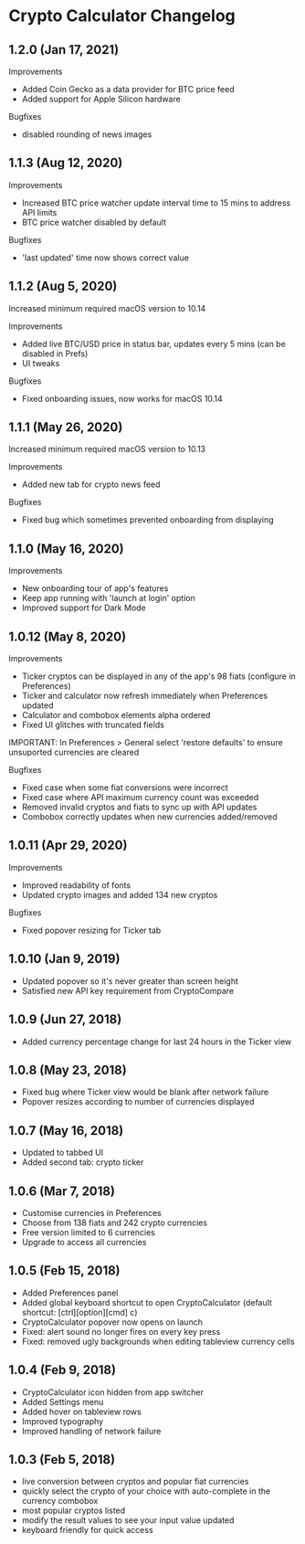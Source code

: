 # Crypto Calculator Changelog

## 1.2.0 (Jan 17, 2021)

Improvements
- Added Coin Gecko as a data provider for BTC price feed
- Added support for Apple Silicon hardware

Bugfixes 
- disabled rounding of news images

## 1.1.3 (Aug 12, 2020)

Improvements
- Increased BTC price watcher update interval time to 15 mins to address API limits
- BTC price watcher disabled by default

Bugfixes 
- 'last updated' time now shows correct value
  

## 1.1.2 (Aug 5, 2020)
Increased minimum required macOS version to 10.14

Improvements
- Added live BTC/USD price in status bar, updates every 5 mins (can be disabled in Prefs)
- UI tweaks

Bugfixes 
- Fixed onboarding issues, now works for macOS 10.14  

## 1.1.1 (May 26, 2020)
Increased minimum required macOS version to 10.13

Improvements
- Added new tab for crypto news feed

Bugfixes 
- Fixed bug which sometimes prevented onboarding from displaying


## 1.1.0 (May 16, 2020)
 Improvements
- New onboarding tour of app's features
- Keep app running with 'launch at login' option
- Improved support for Dark Mode

## 1.0.12 (May 8, 2020)
 Improvements
- Ticker cryptos can be displayed in any of the app's 98 fiats (configure in Preferences)
- Ticker and calculator now refresh immediately when Preferences updated
- Calculator and combobox elements alpha ordered
- Fixed UI glitches with truncated fields

IMPORTANT: In Preferences > General select 'restore defaults' to ensure unsuported currencies are cleared

Bugfixes 
- Fixed case when some fiat conversions were incorrect 
- Fixed case where API maximum currency count was exceeded
- Removed invalid cryptos and fiats to sync up with API updates
- Combobox correctly updates when new currencies added/removed

## 1.0.11 (Apr 29, 2020)
 Improvements
- Improved readability of fonts
- Updated crypto images and added 134 new cryptos

Bugfixes
- Fixed popover resizing for Ticker tab

## 1.0.10 (Jan 9, 2019)
- Updated popover so it's never greater than screen height
- Satisfied new API key requirement from CryptoCompare

## 1.0.9 (Jun 27, 2018)
- Added currency percentage change for last 24 hours in the Ticker view

## 1.0.8 (May 23, 2018)
- Fixed bug where Ticker view would be blank after network failure
- Popover resizes according to number of currencies displayed

## 1.0.7 (May 16, 2018)
- Updated to tabbed UI
- Added second tab: crypto ticker

## 1.0.6 (Mar 7, 2018)
- Customise currencies in Preferences
- Choose from 138 fiats and 242 crypto currencies
- Free version limited to 6 currencies
- Upgrade to access all currencies

## 1.0.5 (Feb 15, 2018)
- Added Preferences panel
- Added global keyboard shortcut to open CryptoCalculator (default shortcut: [ctrl][option][cmd] c)
- CryptoCalculator popover now opens on launch
- Fixed: alert sound no longer fires on every key press
- Fixed: removed ugly backgrounds when editing tableview currency cells

## 1.0.4 (Feb 9, 2018)
- CryptoCalculator icon hidden from app switcher
- Added Settings menu
- Added hover on tableview rows
- Improved typography
- Improved handling of network failure

## 1.0.3 (Feb 5, 2018)
- live conversion between cryptos and popular fiat currencies
- quickly select the crypto of your choice with auto-complete in the currency combobox
- most popular cryptos listed
- modify the result values to see your input value updated
- keyboard friendly for quick access

